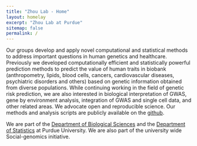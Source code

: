 ```yaml
---
title: "Zhou Lab - Home"
layout: homelay
excerpt: "Zhou Lab at Purdue"
sitemap: false
permalink: /
---
```


Our groups develop and apply novel computational and statistical methods to address important questions in human genetics and healthcare. Previously we developed computationally efficient and statistically powerful prediction methods to predict the value of human traits in biobank (anthropometry, lipids, blood cells, cancers, cardiovascular diseases, psychiatric disorders and others) based on genetic information obtained from diverse populations. While continuing working in the field of genetic risk prediction, we are also interested in biological interpretation of GWAS, gene by environment analysis, integration of GWAS and single cell data, and other related areas. We advocate open and reproducible science. Our methods and analysis scripts are publicly available on the [github][github].       

<!--
-->

We are part of the [Department of Biological Sciences][purduebio] and the [Department of Statistics][purduestat] at Purdue University. We are also
part of the university wide Social-genomics initiative. 
<!--
-->

[purduebio]: https://www.bio.purdue.edu
[purduestat]: https://www.stat.purdue.edu
[github]: https://github.com/eldronzhou
